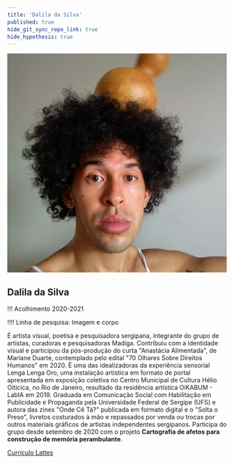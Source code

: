 ```yaml
---
title: 'Dalila da Silva'
published: true
hide_git_sync_repo_link: true
hide_hypothesis: true
---
```


![Fotogafia de Dalila da Silva](../../imgs/Dalila%20da%20Silva.jpg?resize=400)

## Dalila da Silva

!!! Acolhimento 2020-2021

!!!! Linha de pesquisa: Imagem e corpo

É artista visual, poetisa e pesquisadora sergipana, integrante do grupo de artistas, curadoras e pesquisadoras Madiga. Contribuiu com a identidade visual e participou da pós-produção do curta "Anastácia Alimentada", de Mariane Duarte, contemplado pelo edital "70 Olhares Sobre Direitos Humanos" em 2020. É uma das idealizadoras da experiência sensorial Lenga Lenga Oro, uma instalação artística em formato de portal apresentada em exposição coletiva no Centro Municipal de Cultura Hélio Oiticica, no Rio de Janeiro, resultado da residência artística OiKABUM - LabIA em 2019. Graduada em Comunicação Social com Habilitação em Publicidade e Propaganda pela Universidade Federal de Sergipe (UFS) e autora das zines "Onde Cê Tá?" publicada em formato digital e o "Solta o Preso", livretos costurados à mão e repassados por venda ou trocas por outros materiais gráficos de artistas independentes sergipanos. Participa do grupo desde setembro de 2020 com o projeto **Cartografia de afetos para construção de memória perambulante**.

[Currículo Lattes](http://lattes.cnpq.br/4910713023737841?classes=btn,btn-primary,btn-lg&target=_blank)